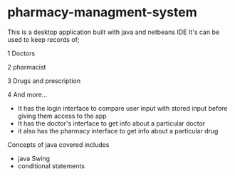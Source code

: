 # pharmacy-managment-system
This is a desktop application built with java and netbeans IDE
It's can be used to keep records of;

1 Doctors
 
2 pharmacist
 
3 Drugs and prescription
 
4 And more...

- It has the login interface to compare user input with stored input before giving them access to the app
- It has the doctor's interface to get info about a particular doctor
- it also has the pharmacy interface to get info about a particular drug 

Concepts of java covered includes
- java Swing
- conditional statements

